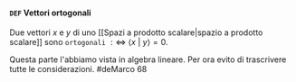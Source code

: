 #### `DEF` Vettori ortogonali
Due vettori $x$ e $y$ di uno [[Spazi a prodotto scalare|spazio a prodotto scalare]] sono `ortogonali` $:\Leftrightarrow$ $\langle x\ | \ y \rangle = 0$.


Questa parte l'abbiamo vista in algebra lineare. Per ora evito di trascrivere tutte le considerazioni.
#deMarco 68